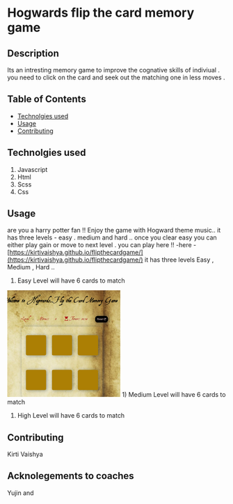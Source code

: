# Hogwards flip the card memory game


## Description

Its an intresting memory game to improve the cognative skills of indiviual . you need to click on the card and seek out the matching one in less moves .

## Table of Contents

- [Technolgies used ](#Technolgiesused )
- [Usage](#usage)
- [Contributing](#Contributing)

## Technolgies used 

1) Javascript 
2) Html
3) Scss
4) Css

## Usage
are you a harry potter fan !! Enjoy the game with Hogward theme music..
it has three levels - easy . medium and hard ..
once you clear easy you can either play gain or move to next level .
you can play here !! 
-here -[https://kirtivaishya.github.io/flipthecardgame/](https://kirtivaishya.github.io/flipthecardgame/)
it has three levels  Easy , Medium , Hard ..

1) Easy Level will have 6 cards to match 
<img width="260" alt="Capture" src="./assets/images/game layout.PNG">
1) Medium Level will have 6 cards to match 

1) High Level will have 6 cards to match 
## Contributing

Kirti Vaishya 

## Acknolegements to coaches 

Yujin and 


